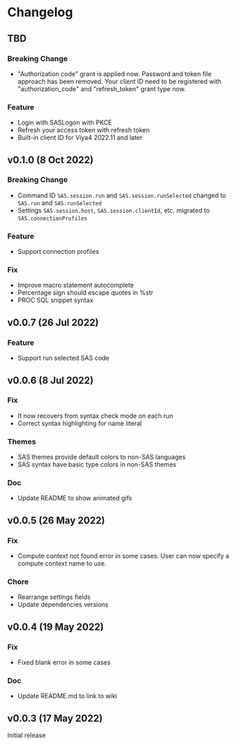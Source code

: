 # Changelog

## TBD

### Breaking Change

- "Authorization code" grant is applied now. Password and token file approach has been removed. Your client ID need to be registered with "authorization_code" and "refresh_token" grant type now.

### Feature

- Login with SASLogon with PKCE
- Refresh your access token with refresh token
- Built-in client ID for Viya4 2022.11 and later

## v0.1.0 (8 Oct 2022)

### Breaking Change

- Command ID `SAS.session.run` and `SAS.session.runSelected` changed to `SAS.run` and `SAS.runSelected`
- Settings `SAS.session.host`, `SAS.session.clientId`, etc. migrated to `SAS.connectionProfiles`

### Feature

- Support connection profiles

### Fix

- Improve macro statement autocomplete
- Percentage sign should escape quotes in %str
- PROC SQL snippet syntax

## v0.0.7 (26 Jul 2022)

### Feature

- Support run selected SAS code

## v0.0.6 (8 Jul 2022)

### Fix

- It now recovers from syntax check mode on each run
- Correct syntax highlighting for name literal

### Themes

- SAS themes provide default colors to non-SAS languages
- SAS syntax have basic type colors in non-SAS themes

### Doc

- Update README to show animated gifs

## v0.0.5 (26 May 2022)

### Fix

- Compute context not found error in some cases. User can now specify a compute context name to use.

### Chore

- Rearrange settings fields
- Update dependencies versions

## v0.0.4 (19 May 2022)

### Fix

- Fixed blank error in some cases

### Doc

- Update README.md to link to wiki

## v0.0.3 (17 May 2022)

Initial release
